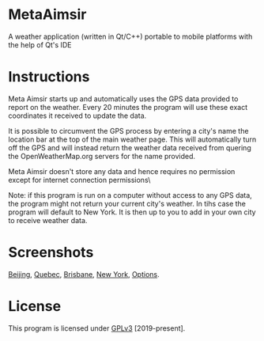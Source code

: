 # MetaAimsir
<Brief>A weather application (written in Qt/C++) portable to mobile platforms with the help of Qt's IDE
  
# Instructions
Meta Aimsir starts up and automatically uses the GPS data provided to report on the weather. Every 20 minutes the program will use these exact coordinates it received to update the data.

It is possible to circumvent the GPS process by entering a city's name the location bar at the top of the main weather page. This will automatically turn off the GPS and will instead return the weather data received from quering the OpenWeatherMap.org servers for the name provided.

Meta Aimsir doesn't store any data and hence requires no permission except for internet connection permissions\

Note: if this program is run on a computer without access to any GPS data, the program might not return your current city's weather. In tihs case the program will default to New York. It is then up to you to add in your own city to receive weather data.

# Screenshots
[Beijing](beijing_screenshot.png),
[Quebec](quebec_screenshot.png),
[Brisbane](brisbane_screenshot.png),
[New York](new_york_screenshot.png),
[Options](options_screenshot.png).

# License
This program is licensed under [GPLv3](LICENSE) [2019-present].
